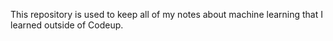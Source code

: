 This repository is used to keep all of my notes about machine learning that I learned outside of Codeup.
